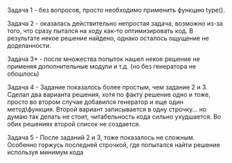Задача 1 - без вопросов, просто необходимо применить функцию type().

Задача 2 - оказалась действительно непростая задача, возможно из-за того, что сразу пытался на ходу как-то оптимизировать код. В результате некое решение найдено, однако осталось ощущение не доделанности. 

Задача 3* - после множества попыток нашел некое решение не применяя дополнительные модули и т.д. (но без генератора не обошлось)

Задача 4 - Задание показалось более простым, чем задание 2 и 3. Сделал два варианта решения, хотя по факту решение одно и тоже, просто во втором случае добавился генератор и еще один метод\функция. Второй вариант записывается в одну строчку... но думаю так делать не стоит, читабельность кода сильно ухудшается. Во обих решениях второй список не создается.

Задача 5 - После заданий 2 и 3, тоже показалось не сложным. Особенно горжусь последней строчкой, где попытался найти решение используя минимум кода